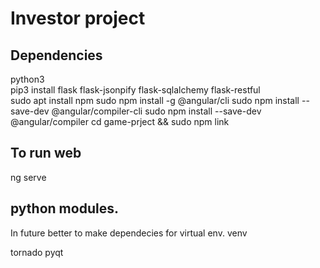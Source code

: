 # Investor project

## Dependencies
python3<br>
pip3 install flask flask-jsonpify flask-sqlalchemy flask-restful<br>
sudo apt install npm
sudo npm install -g @angular/cli
sudo npm install --save-dev @angular/compiler-cli
sudo npm install --save-dev @angular/compiler
cd game-prject && sudo npm link


## To run web
ng serve


## python modules.

In future better to make dependecies for virtual env. venv

tornado
pyqt